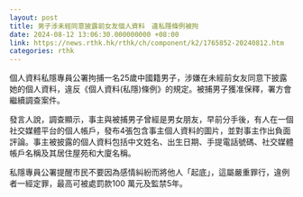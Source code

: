 ```yaml
---
layout: post
title: 男子涉未經同意披露前女友個人資料　違私隱條例被拘
date: 2024-08-12 13:06:30.000000000 +08:00
link: https://news.rthk.hk/rthk/ch/component/k2/1765852-20240812.htm
categories: rthk
---
```


個人資料私隱專員公署拘捕一名25歲中國籍男子，涉嫌在未經前女友同意下披露她的個人資料，違反《個人資料(私隱)條例》的規定。被捕男子獲准保釋，署方會繼續調查案件。

發言人說，調查顯示，事主與被捕男子曾經是男女朋友，早前分手後，有人在一個社交媒體平台的個人帳戶，發布4張包含事主個人資料的圖片，並對事主作出負面評論。事主被披露的個人資料包括中文姓名、出生日期、手提電話號碼、社交媒體帳戶名稱及其居住屋苑和大廈名稱。

私隱專員公署提醒市民不要因為感情糾紛而將他人「起底」，這屬嚴重罪行，違例者一經定罪，最高可被處罰款100 萬元及監禁5年。
